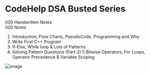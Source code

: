 # CodeHelp DSA Busted Series

000 Handwritten Notes <br>
000 Notes

1. Introduction, Flow Charts, PseudoCode, Programming and Why
2. Write First C++ Program
3. If-Else, While loop & Lots of Patterns
4. Solving Pattern Questions (Part-2)
5 Bitwise Operators, For Loops, Operator Precedence & Variable Scoping


![image](https://user-images.githubusercontent.com/87055332/163028262-65cdb97e-1736-4b19-bd84-2f3d2861b92f.png)

